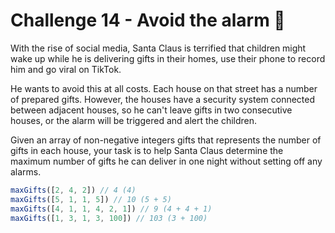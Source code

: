 # Challenge 14 - Avoid the alarm 🔔

With the rise of social media, Santa Claus is terrified that children might wake up while he is delivering gifts in their homes, use their phone to record him and go viral on TikTok.

He wants to avoid this at all costs. Each house on that street has a number of prepared gifts. However, the houses have a security system connected between adjacent houses, so he can't leave gifts in two consecutive houses, or the alarm will be triggered and alert the children.

Given an array of non-negative integers gifts that represents the number of gifts in each house, your task is to help Santa Claus determine the maximum number of gifts he can deliver in one night without setting off any alarms.

```ts
maxGifts([2, 4, 2]) // 4 (4)
maxGifts([5, 1, 1, 5]) // 10 (5 + 5)
maxGifts([4, 1, 1, 4, 2, 1]) // 9 (4 + 4 + 1)
maxGifts([1, 3, 1, 3, 100]) // 103 (3 + 100)
```